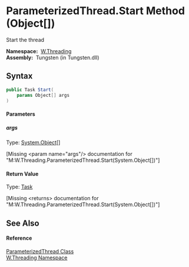ParameterizedThread.Start Method (Object[])
===========================================
   Start the thread

  **Namespace:**  [W.Threading][1]  
  **Assembly:**  Tungsten (in Tungsten.dll)

Syntax
------

```csharp
public Task Start(
	params Object[] args
)
```

#### Parameters

##### *args*
Type: [System.Object][2][]  

[Missing &lt;param name="args"/> documentation for "M:W.Threading.ParameterizedThread.Start(System.Object[])"]


#### Return Value
Type: [Task][3]  

[Missing &lt;returns> documentation for "M:W.Threading.ParameterizedThread.Start(System.Object[])"]


See Also
--------

#### Reference
[ParameterizedThread Class][4]  
[W.Threading Namespace][1]  

[1]: ../README.md
[2]: http://msdn.microsoft.com/en-us/library/e5kfa45b
[3]: http://msdn.microsoft.com/en-us/library/dd235678
[4]: README.md